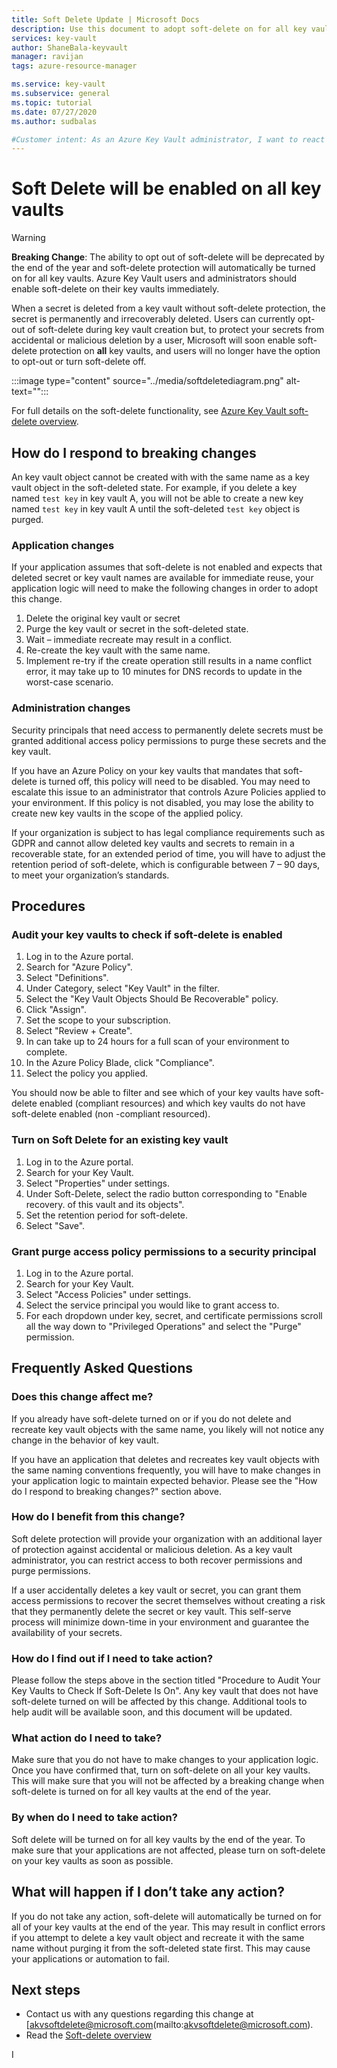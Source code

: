 ```yaml
---
title: Soft Delete Update | Microsoft Docs
description: Use this document to adopt soft-delete on for all key vaults.
services: key-vault
author: ShaneBala-keyvault
manager: ravijan
tags: azure-resource-manager

ms.service: key-vault
ms.subservice: general
ms.topic: tutorial
ms.date: 07/27/2020
ms.author: sudbalas

#Customer intent: As an Azure Key Vault administrator, I want to react to soft-delete being turned on for all key vaults.
---
```


# Soft Delete will be enabled on all key vaults

> [!WARNING]
> **Breaking Change**: The ability to opt out of soft-delete will be deprecated by the end of the year and soft-delete protection will automatically be turned on for all key vaults.  Azure Key Vault users and administrators should enable soft-delete on their key vaults immediately.

When a secret is deleted from a key vault without soft-delete protection, the secret is permanently and irrecoverably deleted. Users can currently opt-out of soft-delete during key vault creation but, to protect your secrets from accidental or malicious deletion by a user, Microsoft will soon enable soft-delete protection on **all** key vaults, and users will no longer have the option to opt-out or turn soft-delete off.

:::image type="content" source="../media/softdeletediagram.png" alt-text="<alt text>":::

For full details on the soft-delete functionality, see [Azure Key Vault soft-delete overview](soft-delete-overview.md).

## How do I respond to breaking changes

An key vault object cannot be created with with the same name as a key vault object in the soft-deleted state.  For example, if you delete a key named `test key` in key vault A, you will not be able to create a new key named `test key` in key vault A until the soft-deleted `test key` object is purged.

### Application changes

If your application assumes that soft-delete is not enabled and expects that deleted secret or key vault names are available for immediate reuse, your application logic will need to make the following changes in order to adopt this change.

1. Delete the original key vault or secret
2. Purge the key vault or secret in the soft-deleted state.
3. Wait – immediate recreate may result in a conflict.
4. Re-create the key vault with the same name.
5. Implement re-try if the create operation still results in a name conflict error, it may take up to 10 minutes for DNS records to update in the worst-case scenario.

### Administration changes

Security principals that need access to permanently delete secrets must be granted additional access policy permissions to purge these secrets and the key vault.

If you have an Azure Policy on your key vaults that mandates that soft-delete is turned off, this policy will need to be disabled.  You may need to escalate this issue to an administrator that controls Azure Policies applied to your environment. If this policy is not disabled, you may lose the ability to create new key vaults in the scope of the applied policy.

If your organization is subject to has legal compliance requirements such as GDPR and cannot allow deleted key vaults and secrets to remain in a recoverable state, for an extended period of time, you will have to adjust the retention period of soft-delete, which is configurable between 7 – 90 days, to meet your organization’s standards.

## Procedures

### Audit your key vaults to check if soft-delete is enabled

1. Log in to the Azure portal.
2. Search for "Azure Policy".
3. Select "Definitions".
4. Under Category, select "Key Vault" in the filter.
5. Select the "Key Vault Objects Should Be Recoverable" policy.
6. Click "Assign".
7. Set the scope to your subscription.
8. Select "Review + Create".
9. In can take up to 24 hours for a full scan of your environment to complete.
10. In the Azure Policy Blade, click "Compliance".
11. Select the policy you applied.

You should now be able to filter and see which of your key vaults have soft-delete enabled (compliant resources) and which key vaults do not have soft-delete enabled (non -compliant resourced).

### Turn on Soft Delete for an existing key vault

1. Log in to the Azure portal.
2. Search for your Key Vault.
3. Select "Properties" under settings.
4. Under Soft-Delete, select the radio button corresponding to "Enable recovery. of this vault and its objects".
5. Set the retention period for soft-delete.
6. Select "Save".

### Grant purge access policy permissions to a security principal

1. Log in to the Azure portal.
2. Search for your Key Vault.
3. Select "Access Policies" under settings.
4. Select the service principal you would like to grant access to.
5. For each dropdown under key, secret, and certificate permissions scroll all the way down to "Privileged Operations" and select the "Purge" permission.

## Frequently Asked Questions

### Does this change affect me?

If you already have soft-delete turned on or if you do not delete and recreate key vault objects with the same name, you likely will not notice any change in the behavior of key vault.

If you have an application that deletes and recreates key vault objects with the same naming conventions frequently, you will have to make changes in your application logic to maintain expected behavior. Please see the "How do I respond to breaking changes?" section above.

### How do I benefit from this change?

Soft delete protection will provide your organization with an additional layer of protection against accidental or malicious deletion. As a key vault administrator, you can restrict access to both recover permissions and purge permissions.

If a user accidentally deletes a key vault or secret, you can grant them access permissions to recover the secret themselves without creating a risk that they permanently delete the secret or key vault. This self-serve process will minimize down-time in your environment and guarantee the availability of your secrets.

### How do I find out if I need to take action?

Please follow the steps above in the section titled "Procedure to Audit Your Key Vaults to Check If Soft-Delete Is On". Any key vault that does not have soft-delete turned on will be affected by this change. Additional tools to help audit will be available soon, and this document will be updated.

### What action do I need to take?

Make sure that you do not have to make changes to your application logic. Once you have confirmed that, turn on soft-delete on all your key vaults. This will make sure that you will not be affected by a breaking change when soft-delete is turned on for all key vaults at the end of the year.

### By when do I need to take action?

Soft delete will be turned on for all key vaults by the end of the year. To make sure that your applications are not affected, please turn on soft-delete on your key vaults as soon as possible.

## What will happen if I don’t take any action?

If you do not take any action, soft-delete will automatically be turned on for all of your key vaults at the end of the year. This may result in conflict errors if you attempt to delete a key vault object and recreate it with the same name without purging it from the soft-deleted state first. This may cause your applications or automation to fail.

## Next steps

- Contact us with any questions regarding this change at [akvsoftdelete@microsoft.com(mailto:akvsoftdelete@microsoft.com).
- Read the [Soft-delete overview](soft-delete-overview.md)

I